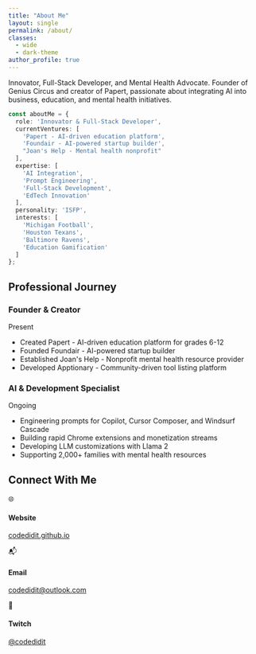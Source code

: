 ```yaml
---
title: "About Me"
layout: single
permalink: /about/
classes:
  - wide
  - dark-theme
author_profile: true
---
```


<div class="about-intro">
  Innovator, Full-Stack Developer, and Mental Health Advocate. Founder of Genius Circus and creator of Papert, passionate about integrating AI into business, education, and mental health initiatives.
</div>

```typescript
const aboutMe = {
  role: 'Innovator & Full-Stack Developer',
  currentVentures: [
    'Papert - AI-driven education platform',
    'Foundair - AI-powered startup builder',
    "Joan's Help - Mental health nonprofit"
  ],
  expertise: [
    'AI Integration',
    'Prompt Engineering',
    'Full-Stack Development',
    'EdTech Innovation'
  ],
  personality: 'ISFP',
  interests: [
    'Michigan Football',
    'Houston Texans',
    'Baltimore Ravens',
    'Education Gamification'
  ]
};
```

## Professional Journey

<div class="timeline">
  <div class="timeline-item">
    <h3>Founder & Creator</h3>
    <p class="timeline-date">Present</p>
    <ul>
      <li>Created Papert - AI-driven education platform for grades 6-12</li>
      <li>Founded Foundair - AI-powered startup builder</li>
      <li>Established Joan's Help - Nonprofit mental health resource provider</li>
      <li>Developed Apptionary - Community-driven tool listing platform</li>
    </ul>
  </div>

  <div class="timeline-item">
    <h3>AI & Development Specialist</h3>
    <p class="timeline-date">Ongoing</p>
    <ul>
      <li>Engineering prompts for Copilot, Cursor Composer, and Windsurf Cascade</li>
      <li>Building rapid Chrome extensions and monetization streams</li>
      <li>Developing LLM customizations with Llama 2</li>
      <li>Supporting 2,000+ families with mental health resources</li>
    </ul>
  </div>
</div>

## Connect With Me

<div class="contact-grid">
  <div class="contact-item">
    <span class="contact-icon">🌐</span>
    <h4>Website</h4>
    <p><a href="https://codedidit.github.io">codedidit.github.io</a></p>
  </div>
  
  <div class="contact-item">
    <span class="contact-icon">📬</span>
    <h4>Email</h4>
    <p><a href="mailto:codedidit@outlook.com">codedidit@outlook.com</a></p>
  </div>
  
  <div class="contact-item">
    <span class="contact-icon">🎥</span>
    <h4>Twitch</h4>
    <p><a href="https://twitch.tv/codedidit">@codedidit</a></p>
  </div>
</div>
